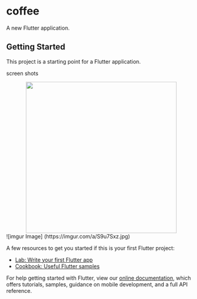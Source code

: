 # coffee

A new Flutter application.

## Getting Started

This project is a starting point for a Flutter application.

screen shots

<div align="center">
  <img src="https://imgur.com/a/S9u7Sxz.jpg" width="400px" </img>
 </div>
 ![imgur Image] (https://imgur.com/a/S9u7Sxz.jpg)



A few resources to get you started if this is your first Flutter project:

- [Lab: Write your first Flutter app](https://flutter.dev/docs/get-started/codelab)
- [Cookbook: Useful Flutter samples](https://flutter.dev/docs/cookbook)

For help getting started with Flutter, view our
[online documentation](https://flutter.dev/docs), which offers tutorials,
samples, guidance on mobile development, and a full API reference.
